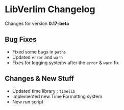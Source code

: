 # LibVerlim Changelog

Changes for version **0.17-beta**

## Bug Fixes
* Fixed some bugs in `paths`
* Updated `error` and `warn`
* Fixes for logging systems after the `error` & `warn` fix

## Changes & New Stuff
* Updated time library : `timelib`
* Implemented new Time Formatting system
* New run script

